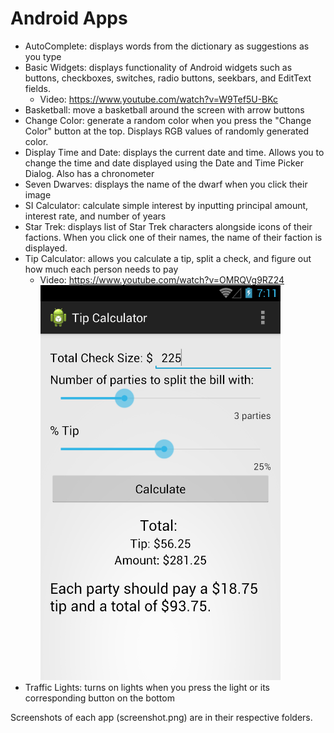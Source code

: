 ﻿# Android Apps
* AutoComplete: displays words from the dictionary as suggestions as you type
* Basic Widgets: displays functionality of Android widgets such as buttons, checkboxes, switches, radio buttons, seekbars, and EditText fields. 
  * Video: https://www.youtube.com/watch?v=W9Tef5U-BKc
* Basketball: move a basketball around the screen with arrow buttons
* Change Color: generate a random color when you press the "Change Color" button at the top. Displays RGB values of randomly generated color.
* Display Time and Date: displays the current date and time. Allows you to change the time and date displayed using the Date and Time Picker Dialog. Also has a chronometer
* Seven Dwarves: displays the name of the dwarf when you click their image
* SI Calculator: calculate simple interest by inputting principal amount, interest rate, and number of years
* Star Trek: displays list of Star Trek characters alongside icons of their factions. When you click one of their names, the name of their faction is displayed.
* Tip Calculator: allows you calculate a tip, split a check, and figure out how much each person needs to pay
  * Video: https://www.youtube.com/watch?v=OMRQVg9RZ24
  ![Tip Calculator screenshot](https://raw.githubusercontent.com/briancha/Android-apps/master/Tip%20Calculator/screenshot.png)
* Traffic Lights: turns on lights when you press the light or its corresponding button on the bottom

Screenshots of each app (screenshot.png) are in their respective folders.
